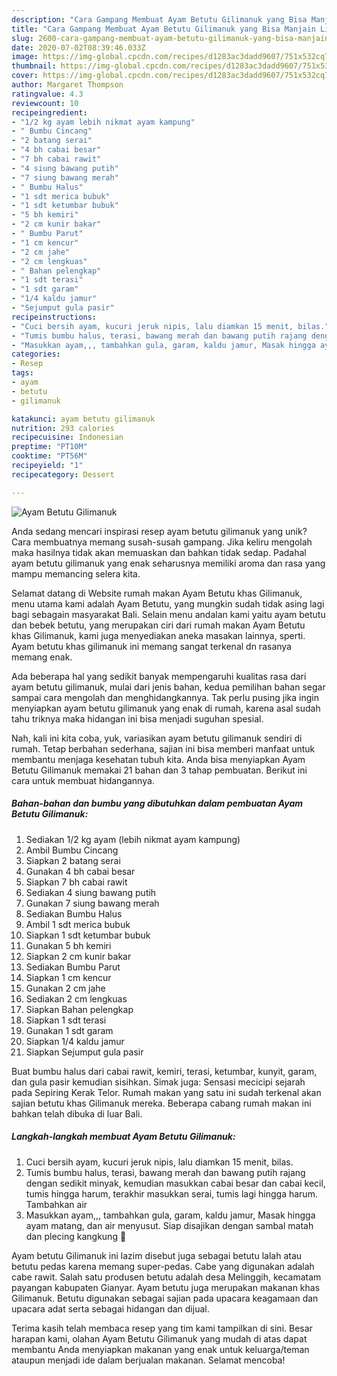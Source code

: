 ```yaml
---
description: "Cara Gampang Membuat Ayam Betutu Gilimanuk yang Bisa Manjain Lidah"
title: "Cara Gampang Membuat Ayam Betutu Gilimanuk yang Bisa Manjain Lidah"
slug: 2600-cara-gampang-membuat-ayam-betutu-gilimanuk-yang-bisa-manjain-lidah
date: 2020-07-02T08:39:46.033Z
image: https://img-global.cpcdn.com/recipes/d1283ac3dadd9607/751x532cq70/ayam-betutu-gilimanuk-foto-resep-utama.jpg
thumbnail: https://img-global.cpcdn.com/recipes/d1283ac3dadd9607/751x532cq70/ayam-betutu-gilimanuk-foto-resep-utama.jpg
cover: https://img-global.cpcdn.com/recipes/d1283ac3dadd9607/751x532cq70/ayam-betutu-gilimanuk-foto-resep-utama.jpg
author: Margaret Thompson
ratingvalue: 4.3
reviewcount: 10
recipeingredient:
- "1/2 kg ayam lebih nikmat ayam kampung"
- " Bumbu Cincang"
- "2 batang serai"
- "4 bh cabai besar"
- "7 bh cabai rawit"
- "4 siung bawang putih"
- "7 siung bawang merah"
- " Bumbu Halus"
- "1 sdt merica bubuk"
- "1 sdt ketumbar bubuk"
- "5 bh kemiri"
- "2 cm kunir bakar"
- " Bumbu Parut"
- "1 cm kencur"
- "2 cm jahe"
- "2 cm lengkuas"
- " Bahan pelengkap"
- "1 sdt terasi"
- "1 sdt garam"
- "1/4 kaldu jamur"
- "Sejumput gula pasir"
recipeinstructions:
- "Cuci bersih ayam, kucuri jeruk nipis, lalu diamkan 15 menit, bilas."
- "Tumis bumbu halus, terasi, bawang merah dan bawang putih rajang dengan sedikit minyak, kemudian masukkan cabai besar dan cabai kecil, tumis hingga harum, terakhir masukkan serai, tumis lagi hingga harum. Tambahkan air"
- "Masukkan ayam,,, tambahkan gula, garam, kaldu jamur, Masak hingga ayam matang, dan air menyusut. Siap disajikan dengan sambal matah dan plecing kangkung 🤤"
categories:
- Resep
tags:
- ayam
- betutu
- gilimanuk

katakunci: ayam betutu gilimanuk 
nutrition: 293 calories
recipecuisine: Indonesian
preptime: "PT10M"
cooktime: "PT56M"
recipeyield: "1"
recipecategory: Dessert

---
```



![Ayam Betutu Gilimanuk](https://img-global.cpcdn.com/recipes/d1283ac3dadd9607/751x532cq70/ayam-betutu-gilimanuk-foto-resep-utama.jpg)

Anda sedang mencari inspirasi resep ayam betutu gilimanuk yang unik? Cara membuatnya memang susah-susah gampang. Jika keliru mengolah maka hasilnya tidak akan memuaskan dan bahkan tidak sedap. Padahal ayam betutu gilimanuk yang enak seharusnya memiliki aroma dan rasa yang mampu memancing selera kita.

Selamat datang di Website rumah makan Ayam Betutu khas Gilimanuk, menu utama kami adalah Ayam Betutu, yang mungkin sudah tidak asing lagi bagi sebagain masyarakat Bali. Selain menu andalan kami yaitu ayam betutu dan bebek betutu, yang merupakan ciri dari rumah makan Ayam Betutu khas Gilimanuk, kami juga menyediakan aneka masakan lainnya, sperti. Ayam betutu khas gilimanuk ini memang sangat terkenal dn rasanya memang enak.

Ada beberapa hal yang sedikit banyak mempengaruhi kualitas rasa dari ayam betutu gilimanuk, mulai dari jenis bahan, kedua pemilihan bahan segar sampai cara mengolah dan menghidangkannya. Tak perlu pusing jika ingin menyiapkan ayam betutu gilimanuk yang enak di rumah, karena asal sudah tahu triknya maka hidangan ini bisa menjadi suguhan spesial.


Nah, kali ini kita coba, yuk, variasikan ayam betutu gilimanuk sendiri di rumah. Tetap berbahan sederhana, sajian ini bisa memberi manfaat untuk membantu menjaga kesehatan tubuh kita. Anda bisa menyiapkan Ayam Betutu Gilimanuk memakai 21 bahan dan 3 tahap pembuatan. Berikut ini cara untuk membuat hidangannya.

<!--inarticleads1-->

##### Bahan-bahan dan bumbu yang dibutuhkan dalam pembuatan Ayam Betutu Gilimanuk:

1. Sediakan 1/2 kg ayam (lebih nikmat ayam kampung)
1. Ambil  Bumbu Cincang
1. Siapkan 2 batang serai
1. Gunakan 4 bh cabai besar
1. Siapkan 7 bh cabai rawit
1. Sediakan 4 siung bawang putih
1. Gunakan 7 siung bawang merah
1. Sediakan  Bumbu Halus
1. Ambil 1 sdt merica bubuk
1. Siapkan 1 sdt ketumbar bubuk
1. Gunakan 5 bh kemiri
1. Siapkan 2 cm kunir bakar
1. Sediakan  Bumbu Parut
1. Siapkan 1 cm kencur
1. Gunakan 2 cm jahe
1. Sediakan 2 cm lengkuas
1. Siapkan  Bahan pelengkap
1. Siapkan 1 sdt terasi
1. Gunakan 1 sdt garam
1. Siapkan 1/4 kaldu jamur
1. Siapkan Sejumput gula pasir


Buat bumbu halus dari cabai rawit, kemiri, terasi, ketumbar, kunyit, garam, dan gula pasir kemudian sisihkan. Simak juga: Sensasi mecicipi sejarah pada Sepiring Kerak Telor. Rumah makan yang satu ini sudah terkenal akan sajian betutu khas Gilimanuk mereka. Beberapa cabang rumah makan ini bahkan telah dibuka di luar Bali. 

<!--inarticleads2-->

##### Langkah-langkah membuat Ayam Betutu Gilimanuk:

1. Cuci bersih ayam, kucuri jeruk nipis, lalu diamkan 15 menit, bilas.
1. Tumis bumbu halus, terasi, bawang merah dan bawang putih rajang dengan sedikit minyak, kemudian masukkan cabai besar dan cabai kecil, tumis hingga harum, terakhir masukkan serai, tumis lagi hingga harum. Tambahkan air
1. Masukkan ayam,,, tambahkan gula, garam, kaldu jamur, Masak hingga ayam matang, dan air menyusut. Siap disajikan dengan sambal matah dan plecing kangkung 🤤


Ayam betutu Gilimanuk ini lazim disebut juga sebagai betutu lalah atau betutu pedas karena memang super-pedas. Cabe yang digunakan adalah cabe rawit. Salah satu produsen betutu adalah desa Melinggih, kecamatam payangan kabupaten Gianyar. Ayam betutu juga merupakan makanan khas Gilimanuk. Betutu digunakan sebagai sajian pada upacara keagamaan dan upacara adat serta sebagai hidangan dan dijual. 

Terima kasih telah membaca resep yang tim kami tampilkan di sini. Besar harapan kami, olahan Ayam Betutu Gilimanuk yang mudah di atas dapat membantu Anda menyiapkan makanan yang enak untuk keluarga/teman ataupun menjadi ide dalam berjualan makanan. Selamat mencoba!
